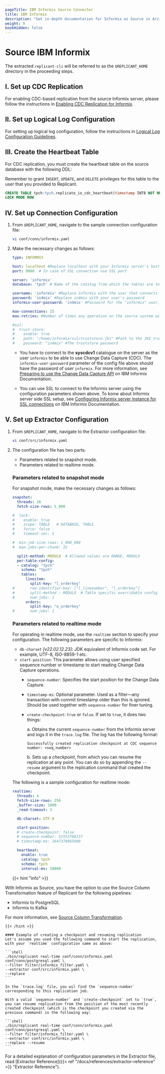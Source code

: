 ```yaml
---
pageTitle: IBM Informix Source Connector 
title: IBM Informix
description: "Get in-depth documentation for Informix as Source in Arcion. Set up CDC, configure logical logs, and use the latest Source Column Transformation feature."
weight: 9
bookHidden: false
---
```


# Source IBM Informix

The extracted `replicant-cli` will be referred to as the `$REPLICANT_HOME` directory in the proceeding steps.

## I. Set up CDC Replication

For enabling CDC-based replication from the source Informix server, please follow the instructions in [Enabling CDC Replication for Informix](/docs/references/source-prerequisites/informix/#enabling-cdc-replication).

## II. Set up Logical Log Configuration

For setting up logical log configuration, follow the instructions in [Logical Log Configuration Guidelines](/docs/references/source-prerequisites/informix/#logical-log-configuration-guidelines).

## III. Create the Heartbeat Table

For CDC replication, you must create the heartbeat table on the source database with the following DDL:

Remember to grant `INSERT`, `UPDATE`, and `DELETE` privileges for this table to the user that you provided to Replicant.

```SQL
CREATE TABLE tpch:tpch.replicate_io_cdc_heartbeat(timestamp INT8 NOT NULL, PRIMARY KEY(timestamp) CONSTRAINT cdc_heartbeat_id_repl1_repl1) 
LOCK MODE ROW
```

## IV. Set up Connection Configuration

1. From `$REPLICANT_HOME`, navigate to the sample connection configuration file:

   ```BASH
   vi conf/conn/informix.yaml
   ```

2. Make the necessary changes as follows:
    
    ```YAML
    type: INFORMIX

    host: localhost #Replace localhost with your Informix server's hostname
    port: 9088  # In case of SSL connection use SSL port

    server: 'informix'
    database: 'tpch' # Name of the catalog from which the tables are to be replicated

    username: 'informix' #Replace informix with the user that connects to your Informix server
    password: 'in4mix' #Replace in4mix with your user's password 
    informix-user-password: 'in4mix' #Password for the "informix" user, required for performing CDC. Not required in snapshot replication.

    max-connections: 15
    max-retries: #Number of times any operation on the source system will be re-attempted on failures.

    #ssl:
    #  trust-store: 
    #    enable: true
    #    path: "/home/informix/ssl/truststore.jks" #Path to the JKS truststore containing the trust certificate of the Informix server
    #    password: "in4mix" #The truststore password
    ```
    - You have to connect to the **syscdcv1** catalogue on the server as the user `informix` to be able to use Change Data Capture (CDC). The `informix-user-password` parameter of the config file above should have the password of user `informix`. For more information, see [Preparing to use the Change Data Capture API](https://www.ibm.com/docs/en/informix-servers/14.10?topic=api-preparing-use-change-data-capture) on IBM Informix Documentation.

    - You can use SSL to connect to the Informix server using the configuration parameters shown above. To konw about Informix server side SSL setup, see [Configuring Informix server instance for SSL connections](https://www.ibm.com/docs/en/informix-servers/14.10?topic=protocol-configuring-server-instance-secure-sockets-layer-connections) on IBM Informix Documentation.

## V. Set up Extractor Configuration

1. From `$REPLICANT_HOME`, navigate to the Extractor configuration file:
   ```BASH
   vi conf/src/informix.yaml
   ```
2. The configuration file has two parts:

    - Parameters related to snapshot mode.
    - Parameters related to realtime mode.

    ### Parameters related to snapshot mode
    For snapshot mode, make the necessary changes as follows:

    ```YAML
    snapshot:
      threads: 16
      fetch-size-rows: 5_000

    #  lock:
    #    enable: true
    #    scope: TABLE   # DATABASE, TABLE
    #    force: false
    #    timeout-sec: 5

    #  min-job-size-rows: 1_000_000
    #  max-jobs-per-chunk: 32

      split-method: MODULO  # Allowed values are RANGE, MODULO
      per-table-config:
      - catalog: "tpch"
        schema: "tpch"
        tables:
          lineitem:
            split-key: "l_orderkey"
    #       row-identifier-key: ["l_linenumber", "l_orderkey"]
    #       split-method : MODULO  # Table specific overridable config : allowed values are RANGE, MODULO
    #       num-jobs: 1
          orders:
            split-key: "o_orderkey"
    #       num-jobs: 1
    ```

    ### Parameters related to realtime mode
    For operating in realtime mode, use the `realtime` section to specify your configuration. The following parameters are specific to Informix:

    - `db-charset` *[v22.02.12.23]*: JDK equivalent of Informix code set. For example, UTF-8, ISO-8859-1 etc.
    - `start-position`: This parameter allows using user specified sequence number or timestamp to start reading Change Data Capture operations. 
      - `sequence-number`: Specifies the start position for the Change Data Capture.
      - `timestamp-ms`: Optional parameter. Used as a filter—any transaction with commit timestamp older than this is ignored. Should be used together with `sequence-number` for finer tuning.
      - `create-checkpoint`: `true` or `false`. If set to `true`, it does two things: 

        a. Obtains the current `sequence-number` from the Informix server and logs it in the `trace.log` file. The log has the following format: 
          ```
          Successfully created replication checkpoint at CDC sequence number: <seq_number>
          ```
        b. Sets up a *checkpoint*, from which you can resume the replication at any point.  You can do so by appending the `--resume` argument to the replication command that created the checkpoint.
    
    The following is a sample configuration for realtime mode:

    ```YAML
    realtime:
      threads: 4
      fetch-size-rows: 256
      _buffer-size: 1000
      _read-timeout: 3

      db-charset: UTF-8

      start-position:
      # create-checkpoint: false
      # sequence-number: 51553788137
      # timestamp-ms: 1647378865000

      heartbeat:
        enable: true
        catalog: tpch
        schema: tpch
        interval-ms: 10000
    ```

    {{< hint "info" >}}

  With Informix as Source, you have the option to use the Source Column Transformation feature of Replicant for the following pipelines:
  
  - Informix to PostgreSQL
  - Informix to Kafka
  
  For more information, see [Source Column Transformation](/docs/references/source-column-transformation).
  
    {{< /hint >}}

    #### Example of creating a checkpoint and resuming replication
    Let's assume you used the following command to start the replication, with your `realtime` configuration same as above:

    ```shell
    ./bin/replicant real-time conf/conn/informix.yaml conf/conn/postgresql.yaml \
    --filter filter/informix_filter.yaml \
    --extractor conf/src/informix.yaml \
    --replace
    ```

    In the `trace.log` file, you wil find the `sequence-number` corresponding to this replication job.

    With a valid `sequence-number` and `create-checkpoint` set to `true`, you can resume replication from the position of the most recently created checkpoint (which is the checkpoint you created via the previous command) in the following way:

    ```shell
    ./bin/replicant real-time conf/conn/informix.yaml conf/conn/postgresql.yaml \
    --filter filter/informix_filter.yaml \
    --extractor conf/src/informix.yaml \
    --replace --resume
    ```

For a detailed explanation of configuration parameters in the Extractor file, read [Extractor Reference]({{< ref "/docs/references/extractor-reference" >}} "Extractor Reference").
